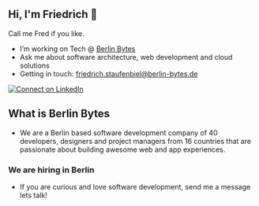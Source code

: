 ## Hi, I'm Friedrich 👋
Call me Fred if you like. 

- I’m working on Tech @ [Berlin Bytes](https://berlin-bytes.de/)
- Ask me about software architecture, web development and cloud solutions
- Getting in touch: friedrich.staufenbiel@berlin-bytes.de

[![Connect on LinkedIn](https://img.shields.io/badge/LinkedIn-blue?style=flat&logo=linkedin)](https://www.linkedin.com/in/friedrich-staufenbiel-99264bb3/)

## What is Berlin Bytes 
- We are a Berlin based software development company of 40 developers, designers and project managers from 16 countries that are passionate about building awesome web and app experiences.

### We are hiring in Berlin
- If you are curious and love software development, send me a message lets talk!
